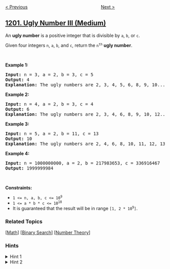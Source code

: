 <!--|This file generated by command(leetcode description); DO NOT EDIT.    |-->
<!--+----------------------------------------------------------------------+-->
<!--|@author    openset <openset.wang@gmail.com>                           |-->
<!--|@link      https://github.com/openset                                 |-->
<!--|@home      https://github.com/openset/leetcode                        |-->
<!--+----------------------------------------------------------------------+-->

[< Previous](../minimum-absolute-difference "Minimum Absolute Difference")
　　　　　　　　　　　　　　　　
[Next >](../smallest-string-with-swaps "Smallest String With Swaps")

## [1201. Ugly Number III (Medium)](https://leetcode.com/problems/ugly-number-iii "丑数 III")

<p>An <strong>ugly number</strong> is a positive integer that is divisible by <code>a</code>, <code>b</code>, or <code>c</code>.</p>

<p>Given four integers <code>n</code>, <code>a</code>, <code>b</code>, and <code>c</code>, return the <code>n<sup>th</sup></code> <strong>ugly number</strong>.</p>

<p>&nbsp;</p>
<p><strong>Example 1:</strong></p>

<pre>
<strong>Input:</strong> n = 3, a = 2, b = 3, c = 5
<strong>Output:</strong> 4
<strong>Explanation:</strong> The ugly numbers are 2, 3, 4, 5, 6, 8, 9, 10... The 3rd is 4.
</pre>

<p><strong>Example 2:</strong></p>

<pre>
<strong>Input:</strong> n = 4, a = 2, b = 3, c = 4
<strong>Output:</strong> 6
<strong>Explanation:</strong> The ugly numbers are 2, 3, 4, 6, 8, 9, 10, 12... The 4th is 6.
</pre>

<p><strong>Example 3:</strong></p>

<pre>
<strong>Input:</strong> n = 5, a = 2, b = 11, c = 13
<strong>Output:</strong> 10
<strong>Explanation:</strong> The ugly numbers are 2, 4, 6, 8, 10, 11, 12, 13... The 5th is 10.
</pre>

<p><strong>Example 4:</strong></p>

<pre>
<strong>Input:</strong> n = 1000000000, a = 2, b = 217983653, c = 336916467
<strong>Output:</strong> 1999999984
</pre>

<p>&nbsp;</p>
<p><strong>Constraints:</strong></p>

<ul>
	<li><code>1 &lt;= n, a, b, c &lt;= 10<sup>9</sup></code></li>
	<li><code>1 &lt;= a * b * c &lt;= 10<sup>18</sup></code></li>
	<li>It is guaranteed that the result will be in range <code>[1, 2 * 10<sup>9</sup>]</code>.</li>
</ul>

### Related Topics
  [[Math](../../tag/math/README.md)]
  [[Binary Search](../../tag/binary-search/README.md)]
  [[Number Theory](../../tag/number-theory/README.md)]

### Hints
<details>
<summary>Hint 1</summary>
Write a function f(k) to determine how many ugly numbers smaller than k. As f(k) is non-decreasing, try binary search.
</details>

<details>
<summary>Hint 2</summary>
Find all ugly numbers in [1, LCM(a, b, c)] (LCM is Least Common Multiple). Use inclusion-exclusion principle to expand the result.
</details>
